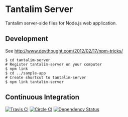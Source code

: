 # Tantalim Server

Tantalim server-side files for Node.js web application.

## Development

See http://www.devthought.com/2012/02/17/npm-tricks/
```
$ cd tantalim-server
# Register tantalim-server on your computer
$ npm link
$ cd ../sample-app
# Create shortcut to tantalim-server
$ npm link tantalim-server
```

## Continuous Integration

[![Travis CI](https://travis-ci.org/tantalim/tantalim-server.svg)](https://travis-ci.org/tantalim/tantalim-server)
[![Circle CI](https://circleci.com/gh/tantalim/tantalim-server.svg?style=svg)](https://circleci.com/gh/tantalim/tantalim-server)
[![Dependency Status](https://david-dm.org/tantalim/tantalim-server.svg)](https://david-dm.org/tantalim/tantalim-server)
